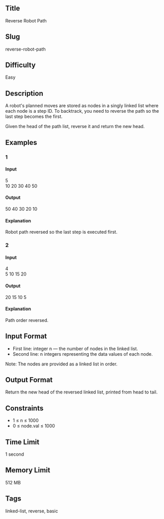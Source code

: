 ## Title  
Reverse Robot Path  

## Slug  
reverse-robot-path  

## Difficulty  
Easy  

## Description  

A robot's planned moves are stored as nodes in a singly linked list where each node is a step ID. To backtrack, you need to reverse the path so the last step becomes the first.  

Given the head of the path list, reverse it and return the new head.  


## Examples  

### 1  

#### Input  
5  
10 20 30 40 50  

#### Output  
50 40 30 20 10  

#### Explanation  
Robot path reversed so the last step is executed first.  


### 2  

#### Input  
4  
5 10 15 20  

#### Output  
20 15 10 5  

#### Explanation  
Path order reversed.  


## Input Format  
- First line: integer n — the number of nodes in the linked list.  
- Second line: n integers representing the data values of each node.  

Note: The nodes are provided as a linked list in order.  


## Output Format  
Return the new head of the reversed linked list, printed from head to tail.  


## Constraints  
- 1 ≤ n ≤ 1000  
- 0 ≤ node.val ≤ 1000  


## Time Limit  
1 second  

## Memory Limit  
512 MB  


## Tags  
linked-list, reverse, basic
